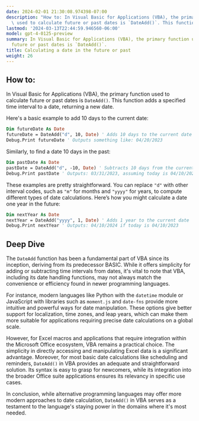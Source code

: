 ```yaml
---
date: 2024-02-01 21:30:08.974398-07:00
description: "How to: In Visual Basic for Applications (VBA), the primary function\
  \ used to calculate future or past dates is `DateAdd()`. This function adds a specified\u2026"
lastmod: '2024-03-13T22:44:59.946560-06:00'
model: gpt-4-0125-preview
summary: In Visual Basic for Applications (VBA), the primary function used to calculate
  future or past dates is `DateAdd()`.
title: Calculating a date in the future or past
weight: 26
---
```


## How to:
In Visual Basic for Applications (VBA), the primary function used to calculate future or past dates is `DateAdd()`. This function adds a specified time interval to a date, returning a new date.

Here's a basic example to add 10 days to the current date:

```vb
Dim futureDate As Date
futureDate = DateAdd("d", 10, Date) ' Adds 10 days to the current date
Debug.Print futureDate ' Outputs something like: 04/20/2023
```

Similarly, to find a date 10 days in the past:

```vb
Dim pastDate As Date
pastDate = DateAdd("d", -10, Date) ' Subtracts 10 days from the current date
Debug.Print pastDate ' Outputs: 03/31/2023, assuming today is 04/10/2023
```

These examples are pretty straightforward. You can replace `"d"` with other interval codes, such as `"m"` for months and `"yyyy"` for years, to compute different types of date calculations. Here’s how you might calculate a date one year in the future:

```vb
Dim nextYear As Date
nextYear = DateAdd("yyyy", 1, Date) ' Adds 1 year to the current date
Debug.Print nextYear ' Outputs: 04/10/2024 if today is 04/10/2023
```

## Deep Dive
The `DateAdd` function has been a fundamental part of VBA since its inception, deriving from its predecessor BASIC. While it offers simplicity for adding or subtracting time intervals from dates, it's vital to note that VBA, including its date handling functions, may not always match the convenience or efficiency found in newer programming languages.

For instance, modern languages like Python with the `datetime` module or JavaScript with libraries such as `moment.js` and `date-fns` provide more intuitive and powerful ways for date manipulation. These options give better support for localization, time zones, and leap years, which can make them more suitable for applications requiring precise date calculations on a global scale.

However, for Excel macros and applications that require integration within the Microsoft Office ecosystem, VBA remains a practical choice. The simplicity in directly accessing and manipulating Excel data is a significant advantage. Moreover, for most basic date calculations like scheduling and reminders, `DateAdd()` in VBA provides an adequate and straightforward solution. Its syntax is easy to grasp for newcomers, while its integration into the broader Office suite applications ensures its relevancy in specific use cases. 

In conclusion, while alternative programming languages may offer more modern approaches to date calculation, `DateAdd()` in VBA serves as a testament to the language's staying power in the domains where it's most needed.
